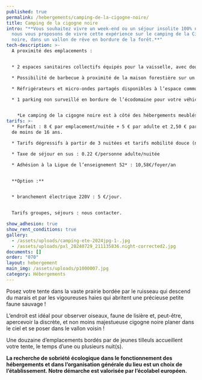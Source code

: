 ```yaml
---
published: true
permalink: /hebergements/camping-de-la-cigogne-noire/
title: Camping de la cigogne noire
intro: "**Vous souhaitez vivre un week-end ou un séjour insolite 100% nature,
  nous vous proposons de vivre cette expérience sur le camping de la Cigogne
  noire, dans un vallon de rêve en bordure de la forêt.**"
tech-description: >-
  A proximité des emplacements :


  * 2 espaces sanitaires collectifs équipés pour la vaisselle, avec douches (eau chaude) au milieu du camping et un deuxième avec douches, WC et bacs vaisselle pour les sanitaires situés à côté de l’accueil.

  * Possibilité de barbecue à proximité de la maison forestière sur un espace dédié.

  * Réfrigérateurs et micro-ondes partagés disponibles à l’espace commun à côté de la maison forestière.

  * 1 parking non surveillé en bordure de l’écodomaine pour votre véhicule (10 places). Les déplacements à l’intérieur du camping se font à pied.


    *Le camping de la cigogne noire est à côté des hébergements meublés de Chemins de Traverse (10 hébergements) et d’un espace réservé aux accueils de groupes (ponctuels). Le site est vaste, plus de 2 hectares, il y a de la place pour tous et nous veillons à ce que chacun trouve quiétude et intimité.*
tarifs: >-
  * Forfait : 8 € par emplacement/nuitée + 5 € par adulte et 2,50 € par enfant
  de moins de 16 ans.

  * Tarifs dégressifs à partir de 3 nuitées et tarifs mobilité douce (nous contacter)

  * Taxe de séjour en sus : 0.22 €/personne adulte/nuitée

  * Adhésion à la Ligue de l’enseignement 52* : 10,58€/foyer/an


  **Option :**


  * branchement électrique 220V : 5 €/jour.


  Tarifs groupes, séjours : nous contacter.

show_adhesion: true
show_rent_conditions: true
gallery:
  - /assets/uploads/camping-ete-2024jpg-1-.jpg
  - /assets/uploads/pxl_20240729_211135836.night-corrected2.jpg
documents: []
order: "070"
layout: hebergement
main_img: /assets/uploads/p1000007.jpg
category: Hébergements
---
```

Posez votre tente dans la vaste prairie bordée par le ruisseau qui descend du marais et par les vigoureuses haies qui abritent une précieuse petite faune sauvage !

L’endroit est idéal pour observer oiseaux, faune de lisière et, peut-être, apercevoir la discrète, et non moins majestueuse cigogne noire planer dans le ciel et se poser dans le vallon voisin !

Une douzaine d’emplacements bordés par de jeunes tilleuls accueillent votre tente, le temps d’une ou plusieurs nuit(s).

**La recherche de sobriété écologique dans le fonctionnement des hébergements et dans l’organisation générale du lieu est un choix de l’établissement. Notre démarche est valorisée par l’écolabel européen.**
